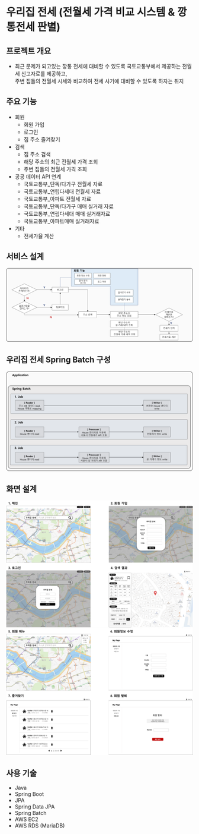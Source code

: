 # 우리집 전세 (전월세 가격 비교 시스템 & 깡통전세 판별)
## 프로젝트 개요
- 최근 문제가 되고있는 깡통 전세에 대비할 수 있도록 국토교통부에서 제공하는 전월세 신고자료를 제공하고, <br>
  주변 집들의 전월세 시세와 비교하여 전세 사기에 대비할 수 있도록 하자는 취지
## 주요 기능
- 회원
  - 회원 가입
  - 로그인
  - 집 주소 즐겨찾기
- 검색
  - 집 주소 검색
  - 해당 주소의 최근 전월세 가격 조회 
  - 주변 집들의 전월세 가격 조회
- 공공 데이터 API 연계
  - 국토교통부_단독/다가구 전월세 자료
  - 국토교통부_연립다세대 전월세 자료
  - 국토교통부_아파트 전월세 자료
  - 국토교통부_단독/다가구 매매 실거래 자료
  - 국토교통부_연립다세대 매매 실거래자료
  - 국토교통부_아파트매매 실거래자료
- 기타
  - 전세가율 계산
## 서비스 설계
![](우리집전세_서비스설계.png)
## 우리집 전세 Spring Batch 구성
![](spring_batch_구성.png)
## 화면 설계
![](화면스텝.png)
![](화면스텝2.png)
## 사용 기술
- Java
- Spring Boot
- JPA
- Spring Data JPA
- Spring Batch
- AWS EC2
- AWS RDS (MariaDB)


